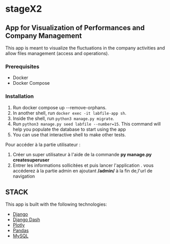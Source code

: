 # stageX2
## App for Visualization of Performances and Company Management

This app is meant to visualize the fluctuations in the company activities and allow files management (access and operations).

### Prerequisites

- Docker
- Docker Compose

### Installation

1. Run docker compose up --remove-orphans.
2. In another shell, run `docker exec -it labfile-app sh`.
3. Inside the shell, run `python3 manage.py migrate`.
4. Run `python3 manage.py seed labfile --number=15`. This command will help you populate the database to start using the app
5. You can use that interactive shell to make other tests.

Pour accéder à la partie utilisateur : 
1. Créer un super utilisateur à l'aide de la commande **py manage.py createsuperuser**
2. Entrer les informations sollicitées et puis lancer l'application . vous accéderez à la partie admin en ajoutant **/admin/** à la fin de,l'url de navigation 

## STACK

This app is built with the following technologies:

- [Django](https://www.djangoproject.com/)
- [Django Dash](https://django-plotly-dash.readthedocs.io/en/latest/)
- [Plotly](https://plotly.com/)
- [Pandas](https://pandas.pydata.org/)
- [MySQL](https://www.mysql.com/)  


